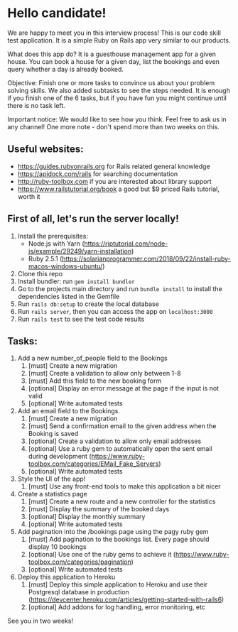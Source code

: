 # Hello candidate!

We are happy to meet you in this interview process! This is our code skill test application. It is a simple Ruby on Rails app very similar to our products.

What does this app do? It is a guesthouse management app for a given house. You can book a house for a given day, list the bookings and even query whether a day is already booked.

Objective: Finish one or more tasks to convince us about your problem solving skills. We also added subtasks to see the steps needed. It is enough if you finish one of the 6 tasks, but if you have fun you might continue until there is no task left. 

Important notice: We would like to see how you think. Feel free to ask us in any channel! One more note - don't spend more than two weeks on this.

## Useful websites:
* https://guides.rubyonrails.org for Rails related general knowledge
* https://apidock.com/rails for searching documentation
* http://ruby-toolbox.com if you are interested about library support
* https://www.railstutorial.org/book a good but $9 priced Rails tutorial, worth it

## First of all, let's run the server locally!
1. Install the prerequisites:
    - Node.js with Yarn (https://riptutorial.com/node-js/example/29249/yarn-installation)
    - Ruby 2.5.1 (https://solarianprogrammer.com/2018/09/22/install-ruby-macos-windows-ubuntu/)
2. Clone this repo
3. Install bundler: run `gem install bundler`
4. Go to the projects main directory and run `bundle install` to install the dependencies listed in the Gemfile
5. Run `rails db:setup` to create the local database
6. Run `rails server`, then you can access the app on `localhost:3000`
7. Run `rails test` to see the test code results

## Tasks:
1. Add a new number_of_people field to the Bookings
    1. [must] Create a new migration
    2. [must] Create a validation to allow only between 1-8
    3. [must] Add this field to the new booking form
    4. [optional] Display an error message at the page if the input is not valid 
    5. [optional] Write automated tests
2. Add an email field to the Bookings.
    1. [must] Create a new migration
    2. [must] Send a confirmation email to the given address when the Booking is saved
    3. [optional] Create a validation to allow only email addresses
    4. [optional] Use a ruby gem to automatically open the sent email during development (https://www.ruby-toolbox.com/categories/EMail_Fake_Servers)
    5. [optional] Write automated tests
3. Style the UI of the app!
    1. [must] Use any front-end tools to make this application a bit nicer
4. Create a statistics page
    1. [must] Create a new route and a new controller for the statistics
    2. [must] Display the summary of the booked days
    3. [optional] Display the monthly summary
    4. [optional] Write automated tests
5. Add pagination into the /bookings page using the pagy ruby gem
    1. [must] Add pagination to the bookings list. Every page should display 10 bookings
    2. [optional] Use one of the ruby gems to achieve it (https://www.ruby-toolbox.com/categories/pagination)
    3. [optional] Write automated tests
6. Deploy this application to Heroku
    1. [must] Deploy this simple application to Heroku and use their Postgresql database in production (https://devcenter.heroku.com/articles/getting-started-with-rails6)
    2. [optional] Add addons for log handling, error monitoring, etc
    
    
See you in two weeks!
